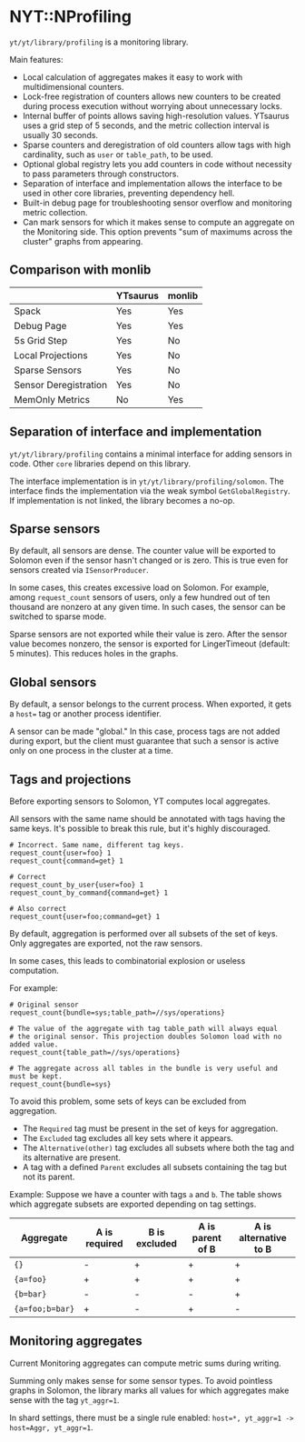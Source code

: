 # NYT::NProfiling

`yt/yt/library/profiling` is a monitoring library.

Main features:
- Local calculation of aggregates makes it easy to work with multidimensional counters.
- Lock-free registration of counters allows new counters to be created during process execution without worrying about unnecessary locks.
- Internal buffer of points allows saving high-resolution values. YTsaurus uses a grid step of 5 seconds, and the metric collection interval is usually 30 seconds.
- Sparse counters and deregistration of old counters allow tags with high cardinality, such as `user` or `table_path`, to be used.
- Optional global registry lets you add counters in code without necessity to pass parameters through constructors.
- Separation of interface and implementation allows the interface to be used in other core libraries, preventing dependency hell.
- Built-in debug page for troubleshooting sensor overflow and monitoring metric collection.
- Can mark sensors for which it makes sense to compute an aggregate on the Monitoring side. This option prevents "sum of maximums across the cluster" graphs from appearing.

## Comparison with monlib

|                           | YTsaurus  | monlib |
| ------------------------- | --------- | ------ |
| Spack                     | Yes       | Yes    |
| Debug Page                | Yes       | Yes    |
| 5s Grid Step              | Yes       | No     |
| Local Projections         | Yes       | No     |
| Sparse Sensors            | Yes       | No     |
| Sensor Deregistration     | Yes       | No     |
| MemOnly Metrics           | No        | Yes    |

## Separation of interface and implementation

`yt/yt/library/profiling` contains a minimal interface for adding sensors in code. Other `core` libraries depend on this library.

The interface implementation is in `yt/yt/library/profiling/solomon`. The interface finds the implementation via the weak symbol `GetGlobalRegistry`. If implementation is not linked, the library becomes a no-op.

## Sparse sensors

By default, all sensors are dense. The counter value will be exported to Solomon even if the sensor hasn't changed or is zero. This is true even for sensors created via `ISensorProducer`.

In some cases, this creates excessive load on Solomon. For example, among `request_count` sensors of users, only a few hundred out of ten thousand are nonzero at any given time. In such cases, the sensor can be switched to sparse mode.

Sparse sensors are not exported while their value is zero. After the sensor value becomes nonzero, the sensor is exported for LingerTimeout (default: 5 minutes). This reduces holes in the graphs.

## Global sensors

By default, a sensor belongs to the current process. When exported, it gets a `host=` tag or another process identifier.

A sensor can be made "global." In this case, process tags are not added during export, but the client must guarantee that such a sensor is active only on one process in the cluster at a time.

## Tags and projections

Before exporting sensors to Solomon, YT computes local aggregates.

All sensors with the same name should be annotated with tags having the same keys. It's possible to break this rule, but it's highly discouraged.

```
# Incorrect. Same name, different tag keys.
request_count{user=foo} 1
request_count{command=get} 1

# Correct
request_count_by_user{user=foo} 1
request_count_by_command{command=get} 1

# Also correct
request_count{user=foo;command=get} 1
```

By default, aggregation is performed over all subsets of the set of keys. Only aggregates are exported, not the raw sensors.

In some cases, this leads to combinatorial explosion or useless computation.

For example:

```
# Original sensor
request_count{bundle=sys;table_path=//sys/operations}

# The value of the aggregate with tag table_path will always equal
# the original sensor. This projection doubles Solomon load with no added value.
request_count{table_path=//sys/operations}

# The aggregate across all tables in the bundle is very useful and must be kept.
request_count{bundle=sys}
```

To avoid this problem, some sets of keys can be excluded from aggregation.

- The `Required` tag must be present in the set of keys for aggregation.
- The `Excluded` tag excludes all key sets where it appears.
- The `Alternative(other)` tag excludes all subsets where both the tag and its alternative are present.
- A tag with a defined `Parent` excludes all subsets containing the tag but not its parent.

Example: Suppose we have a counter with tags `a` and `b`.
The table shows which aggregate subsets are exported depending on tag settings.

| Aggregate       | A is required | B is excluded | A is parent of B | A is alternative to B |
|-----------------|---------------|---------------|------------------|-----------------------|
| `{}`            | -             | +             | +                | +                     |
| `{a=foo}`       | +             | +             | +                | +                     |
| `{b=bar}`       | -             | -             | -                | +                     |
| `{a=foo;b=bar}` | +             | -             | +                | -                     |

## Monitoring aggregates

Current Monitoring aggregates can compute metric sums during writing.

Summing only makes sense for some sensor types. To avoid pointless graphs in Solomon, the library marks all values for which aggregates make sense with the tag `yt_aggr=1`.

In shard settings, there must be a single rule enabled: `host=*, yt_aggr=1 -> host=Aggr, yt_aggr=1`.

